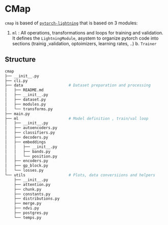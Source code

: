 # CMap

`cmap` is based of
[`pytorch-lightning`](https://lightning.ai/docs/pytorch/stable/) that is based
on 3 modules:

1. `ml` : All operations, transformations and loops for training and validation.
   It defines the `LightningModule`, asystem to organize pytorch code into
   sections (trainig ,validation, optoimizers, learning rates, ..) b. `Trainer`

## Structure

```bash
cmap
├── __init__.py
├── cli.py
├── data                    # Dataset preparation and processing
│   ├── README.md
│   ├── __init__.py
│   ├── dataset.py
│   ├── modules.py
│   └── transforms.py
├── main.py
├── ml                      # Model definition , train/val loop
│   ├── __init__.py
│   ├── autoencoders.py
│   ├── classifiers.py
│   ├── decoders.py
│   ├── embeddings
│   │   ├── __init__.py
│   │   ├── bands.py
│   │   └── position.py
│   ├── encoders.py
│   ├── gp_block.py
│   └── losses.py
└── utils                   # Plots, data conversiions and helpers
    ├── __init__.py
    ├── attention.py
    ├── chunk.py
    ├── constants.py
    ├── distributions.py
    ├── merge.py
    ├── ndvi.py
    ├── postgres.py
    └── temps.py
```

